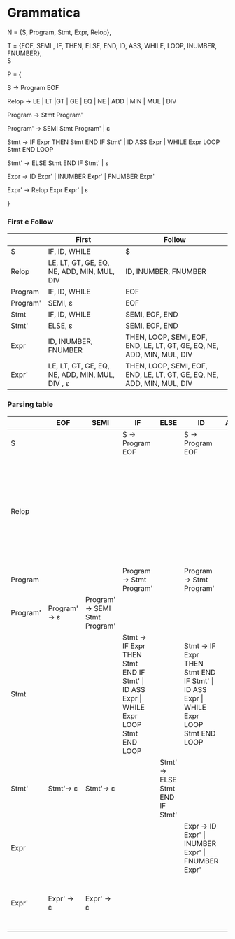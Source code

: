 # Grammatica

N = {S, Program, Stmt, Expr, Relop},

T = {EOF, SEMI , IF, THEN, ELSE, END, ID, ASS, WHILE, LOOP, INUMBER, FNUMBER},  
S

P = {

S
-> Program  EOF

Relop
-> LE | LT |GT | GE | EQ | NE | ADD | MIN | MUL | DIV


Program
-> Stmt Program'

Program'
->  SEMI Stmt Program' | ε

Stmt
-> IF Expr THEN Stmt END IF Stmt' 
| ID ASS Expr
| WHILE  Expr LOOP Stmt END LOOP

Stmt'
-> ELSE  Stmt END IF Stmt' 
| ε

Expr -> ID Expr' | INUMBER Expr' | FNUMBER Expr'

Expr' -> Relop Expr Expr' | ε

}

### First e Follow

|          | First                                          | Follow                                                                 |
|----------|------------------------------------------------|------------------------------------------------------------------------|
| S        | IF, ID, WHILE                                  | $                                                                      |
| Relop    | LE, LT, GT, GE, EQ, NE, ADD, MIN, MUL, DIV     | ID, INUMBER, FNUMBER                                                   |
| Program  | IF, ID, WHILE                                  | EOF                                                                    |
| Program' | SEMI, ε                                        | EOF                                                                    |
| Stmt     | IF, ID, WHILE                                  | SEMI, EOF, END                                                         |
| Stmt'    | ELSE, ε                                        | SEMI, EOF, END                                                         |
| Expr     | ID, INUMBER, FNUMBER                           | THEN, LOOP, SEMI, EOF, END, LE, LT, GT, GE, EQ, NE, ADD, MIN, MUL, DIV |
| Expr'    | LE, LT, GT, GE, EQ, NE, ADD, MIN, MUL, DIV , ε | THEN, LOOP, SEMI, EOF, END, LE, LT, GT, GE, EQ, NE, ADD, MIN, MUL, DIV |

### Parsing table 
|          | EOF          | SEMI                           | IF                                                                                      | ELSE                            | ID                                                                                      | ASS | WHILE                                                                                   | INUMBER                                            | FNUMBER                                            | LE                                                                  | LT                                                                  | GT                                                                  | GE                                                                  | EQ                                                                  | NE                                                                  | ADD                                                                 | MIN                                                                 | MUL                                                                 | DIV                                                                 | END       | LOOP      | THEN      | $ |
|----------|--------------|--------------------------------|-----------------------------------------------------------------------------------------|---------------------------------|-----------------------------------------------------------------------------------------|-----|-----------------------------------------------------------------------------------------|----------------------------------------------------|----------------------------------------------------|---------------------------------------------------------------------|---------------------------------------------------------------------|---------------------------------------------------------------------|---------------------------------------------------------------------|---------------------------------------------------------------------|---------------------------------------------------------------------|---------------------------------------------------------------------|---------------------------------------------------------------------|---------------------------------------------------------------------|---------------------------------------------------------------------|-----------|-----------|-----------|---|
| S        |              |                                | S -> Program  EOF                                                                       |                                 | S -> Program  EOF                                                                       |     | S -> Program  EOF                                                                       |                                                    |                                                    |                                                                     |                                                                     |                                                                     |                                                                     |                                                                     |                                                                     |                                                                     |                                                                     |                                                                     |                                                                     |           |           |           |   |
| Relop    |              |                                |                                                                                         |                                 |                                                                                         |     |                                                                                         |                                                    |                                                    | Relop-> LE \| LT \|GT \| GE \| EQ \| NE \| ADD \| MIN \| MUL \| DIV | Relop-> LE \| LT \|GT \| GE \| EQ \| NE \| ADD \| MIN \| MUL \| DIV | Relop-> LE \| LT \|GT \| GE \| EQ \| NE \| ADD \| MIN \| MUL \| DIV | Relop-> LE \| LT \|GT \| GE \| EQ \| NE \| ADD \| MIN \| MUL \| DIV | Relop-> LE \| LT \|GT \| GE \| EQ \| NE \| ADD \| MIN \| MUL \| DIV | Relop-> LE \| LT \|GT \| GE \| EQ \| NE \| ADD \| MIN \| MUL \| DIV | Relop-> LE \| LT \|GT \| GE \| EQ \| NE \| ADD \| MIN \| MUL \| DIV | Relop-> LE \| LT \|GT \| GE \| EQ \| NE \| ADD \| MIN \| MUL \| DIV | Relop-> LE \| LT \|GT \| GE \| EQ \| NE \| ADD \| MIN \| MUL \| DIV | Relop-> LE \| LT \|GT \| GE \| EQ \| NE \| ADD \| MIN \| MUL \| DIV |           |           |           |   |
| Program  |              |                                | Program -> Stmt Program'                                                                |                                 | Program -> Stmt Program'                                                                |     | Program -> Stmt Program'                                                                |                                                    |                                                    |                                                                     |                                                                     |                                                                     |                                                                     |                                                                     |                                                                     |                                                                     |                                                                     |                                                                     |                                                                     |           |           |           |   |
| Program' | Program'-> ε | Program'->  SEMI Stmt Program' |                                                                                         |                                 |                                                                                         |     |                                                                                         |                                                    |                                                    |                                                                     |                                                                     |                                                                     |                                                                     |                                                                     |                                                                     |                                                                     |                                                                     |                                                                     |                                                                     |           |           |           |   |
| Stmt     |              |                                | Stmt -> IF Expr THEN Stmt END IF Stmt' \| ID ASS Expr \| WHILE  Expr LOOP Stmt END LOOP |                                 | Stmt -> IF Expr THEN Stmt END IF Stmt' \| ID ASS Expr \| WHILE  Expr LOOP Stmt END LOOP |     | Stmt -> IF Expr THEN Stmt END IF Stmt' \| ID ASS Expr \| WHILE  Expr LOOP Stmt END LOOP |                                                    |                                                    |                                                                     |                                                                     |                                                                     |                                                                     |                                                                     |                                                                     |                                                                     |                                                                     |                                                                     |                                                                     |           |           |           |   |
| Stmt'    | Stmt'-> ε    | Stmt'-> ε                      |                                                                                         | Stmt'-> ELSE  Stmt END IF Stmt' |                                                                                         |     |                                                                                         |                                                    |                                                    |                                                                     |                                                                     |                                                                     |                                                                     |                                                                     |                                                                     |                                                                     |                                                                     |                                                                     |                                                                     | Stmt'-> ε |           |           |   |
| Expr     |              |                                |                                                                                         |                                 | Expr -> ID Expr' \| INUMBER Expr' \| FNUMBER Expr'                                      |     |                                                                                         | Expr -> ID Expr' \| INUMBER Expr' \| FNUMBER Expr' | Expr -> ID Expr' \| INUMBER Expr' \| FNUMBER Expr' |                                                                     |                                                                     |                                                                     |                                                                     |                                                                     |                                                                     |                                                                     |                                                                     |                                                                     |                                                                     |           |           |           |   |
| Expr'    | Expr' -> ε   | Expr' -> ε                     |                                                                                         |                                 |                                                                                         |     |                                                                                         |                                                    |                                                    | Expr' -> Relop Expr Expr'                                           | Expr' -> Relop Expr Expr'                                           | Expr' -> Relop Expr Expr'                                           | Expr' -> Relop Expr Expr' Expr'                                     | Expr' -> Relop Expr Expr'                                           | Expr' -> Relop Expr Expr'                                           | Expr' -> Relop Expr Expr'                                           | Expr' -> Relop Expr Expr'                                           | Expr' -> Relop Expr Expr'                                           | Expr' -> Relop Expr Expr'                                           | Expr'-> ε | Expr'-> ε | Expr'-> ε |   |




